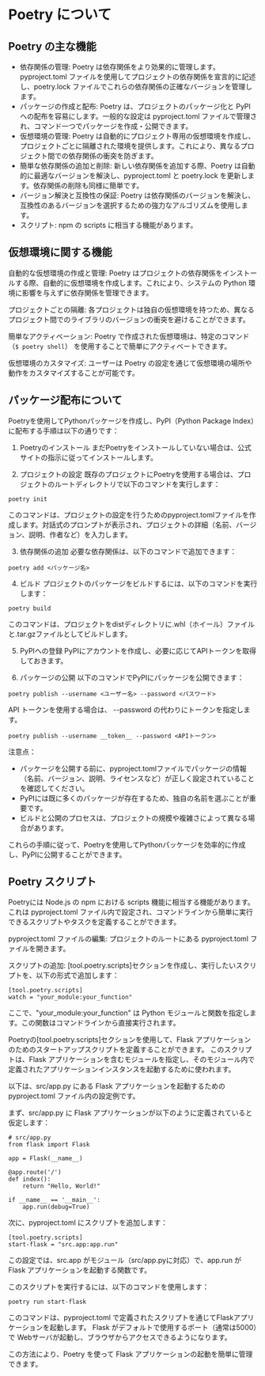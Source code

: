 # Poetry について

## Poetry の主な機能

- 依存関係の管理: Poetry は依存関係をより効果的に管理します。pyproject.toml ファイルを使用してプロジェクトの依存関係を宣言的に記述し、poetry.lock ファイルでこれらの依存関係の正確なバージョンを管理します。
- パッケージの作成と配布: Poetry は、プロジェクトのパッケージ化と PyPI への配布を容易にします。一般的な設定は pyproject.toml ファイルで管理され、コマンド一つでパッケージを作成・公開できます。
- 仮想環境の管理: Poetry は自動的にプロジェクト専用の仮想環境を作成し、プロジェクトごとに隔離された環境を提供します。これにより、異なるプロジェクト間での依存関係の衝突を防ぎます。
- 簡単な依存関係の追加と削除: 新しい依存関係を追加する際、Poetry は自動的に最適なバージョンを解決し、pyproject.toml と poetry.lock を更新します。依存関係の削除も同様に簡単です。
- バージョン解決と互換性の保証: Poetry は依存関係のバージョンを解決し、互換性のあるバージョンを選択するための強力なアルゴリズムを使用します。
- スクリプト: npm の scripts に相当する機能があります。

## 仮想環境に関する機能

自動的な仮想環境の作成と管理: Poetry はプロジェクトの依存関係をインストールする際、自動的に仮想環境を作成します。これにより、システムの Python 環境に影響を与えずに依存関係を管理できます。

プロジェクトごとの隔離: 各プロジェクトは独自の仮想環境を持つため、異なるプロジェクト間でのライブラリのバージョンの衝突を避けることができます。

簡単なアクティベーション: Poetry で作成された仮想環境は、特定のコマンド（`$ poetry shell`） を使用することで簡単にアクティベートできます。

仮想環境のカスタマイズ: ユーザーは Poetry の設定を通じて仮想環境の場所や動作をカスタマイズすることが可能です。

## パッケージ配布について

Poetryを使用してPythonパッケージを作成し、PyPI（Python Package Index）に配布する手順は以下の通りです：

1. Poetryのインストール
まだPoetryをインストールしていない場合は、公式サイトの指示に従ってインストールします。

2. プロジェクトの設定
既存のプロジェクトにPoetryを使用する場合は、プロジェクトのルートディレクトリで以下のコマンドを実行します：

```
poetry init
```

このコマンドは、プロジェクトの設定を行うためのpyproject.tomlファイルを作成します。対話式のプロンプトが表示され、プロジェクトの詳細（名前、バージョン、説明、作者など）を入力します。

3. 依存関係の追加
必要な依存関係は、以下のコマンドで追加できます：

```
poetry add <パッケージ名>
```

4. ビルド
プロジェクトのパッケージをビルドするには、以下のコマンドを実行します：

```
poetry build
```

このコマンドは、プロジェクトをdistディレクトリに.whl（ホイール）ファイルと.tar.gzファイルとしてビルドします。

5. PyPIへの登録
PyPIにアカウントを作成し、必要に応じてAPIトークンを取得しておきます。

6. パッケージの公開
以下のコマンドでPyPIにパッケージを公開できます：

```
poetry publish --username <ユーザー名> --password <パスワード>
```

API トークンを使用する場合は、 --password の代わりにトークンを指定します。

```
poetry publish --username __token__ --password <APIトークン>

```

注意点：
- パッケージを公開する前に、pyproject.tomlファイルでパッケージの情報（名前、バージョン、説明、ライセンスなど）が正しく設定されていることを確認してください。
- PyPIには既に多くのパッケージが存在するため、独自の名前を選ぶことが重要です。
- ビルドと公開のプロセスは、プロジェクトの規模や複雑さによって異なる場合があります。

これらの手順に従って、Poetryを使用してPythonパッケージを効率的に作成し、PyPIに公開することができます。

## Poetry スクリプト

Poetryには Node.js の npm における scripts 機能に相当する機能があります。
これは pyproject.toml ファイル内で設定され、コマンドラインから簡単に実行できるスクリプトやタスクを定義することができます。

pyproject.toml ファイルの編集: プロジェクトのルートにある pyproject.toml ファイルを開きます。

スクリプトの追加: [tool.poetry.scripts]セクションを作成し、実行したいスクリプトを、以下の形式で追加します：

```
[tool.poetry.scripts]
watch = "your_module:your_function"
```

ここで、"your_module:your_function" は Python モジュールと関数を指定します。この関数はコマンドラインから直接実行されます。

Poetryの[tool.poetry.scripts]セクションを使用して、Flask アプリケーションのためのスタートアップスクリプトを定義することができます。
このスクリプトは、Flask アプリケーションを含むモジュールを指定し、そのモジュール内で定義されたアプリケーションインスタンスを起動するために使われます。

以下は、src/app.py にある Flask アプリケーションを起動するための pyproject.toml ファイル内の設定例です。

まず、src/app.py に Flask アプリケーションが以下のように定義されていると仮定します：

```
# src/app.py
from flask import Flask

app = Flask(__name__)

@app.route('/')
def index():
    return "Hello, World!"

if __name__ == '__main__':
    app.run(debug=True)
```

次に、pyproject.toml にスクリプトを追加します：

```
[tool.poetry.scripts]
start-flask = "src.app:app.run"
```

この設定では、src.app がモジュール（src/app.pyに対応）で、app.run が Flask アプリケーションを起動する関数です。

このスクリプトを実行するには、以下のコマンドを使用します：

```
poetry run start-flask
```

このコマンドは、pyproject.toml で定義されたスクリプトを通じてFlaskアプリケーションを起動します。
Flask がデフォルトで使用するポート（通常は5000）で Webサーバが起動し、ブラウザからアクセスできるようになります。

この方法により、Poetry を使って Flask アプリケーションの起動を簡単に管理できます。


